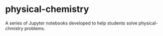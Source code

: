 # physical-chemistry
A series of Jupyter notebooks developed to help students solve physical-chmistry problems.
